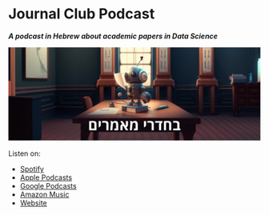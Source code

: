 # Journal Club Podcast
**_A podcast in Hebrew about academic papers in Data Science_**

![banner](assets/images/banner.png)

Listen on: 
* [Spotify](https://open.spotify.com/show/5QXMiq3CvLAWq8fP0wNQRo)
* [Apple Podcasts](https://podcasts.apple.com/us/podcast/%D7%91%D7%97%D7%93%D7%A8%D7%99-%D7%9E%D7%90%D7%9E%D7%A8%D7%99%D7%9D/id1663692049)
* [Google Podcasts](https://podcasts.google.com/feed/aHR0cHM6Ly9zaGFrZWR6eS54eXovamMtcG9kY2FzdC9mZWVkLnhtbA)
* [Amazon Music](https://music.amazon.com/podcasts/1716fade-a17d-4d16-bd66-9dea0971d4a8)
* [Website](https://shakedzy.xyz/jc-podcast/)
